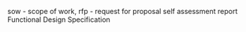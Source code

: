 sow - scope of work, rfp - request for proposal
self assessment report
Functional Design Specification
